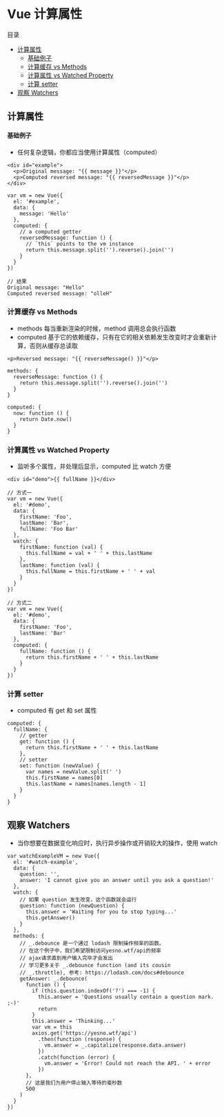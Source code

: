 # Vue 计算属性

目录

- [计算属性](#计算属性)
    - [基础例子](#基础例子)
    - [计算缓存 vs Methods]()
    - [计算属性 vs Watched Property]()
    - [计算 setter]()
- [观察 Watchers]()

## 计算属性

#### 基础例子

- 任何复杂逻辑，你都应当使用计算属性（computed）

```
<div id="example">
  <p>Original message: "{{ message }}"</p>
  <p>Computed reversed message: "{{ reversedMessage }}"</p>
</div>

var vm = new Vue({
  el: '#example',
  data: {
    message: 'Hello'
  },
  computed: {
    // a computed getter
    reversedMessage: function () {
      // `this` points to the vm instance
      return this.message.split('').reverse().join('')
    }
  }
})

// 结果
Original message: "Hello"
Computed reversed message: "olleH"
```

### 计算缓存 vs Methods

- methods 每当重新渲染的时候，method 调用总会执行函数
- computed 基于它的依赖缓存，只有在它的相关依赖发生改变时才会重新计算，否则从缓存总读取

```
<p>Reversed message: "{{ reverseMessage() }}"</p>

methods: {
  reverseMessage: function () {
    return this.message.split('').reverse().join('')
  }
}

computed: {
  now: function () {
    return Date.now()
  }
}
```

### 计算属性 vs Watched Property

- 监听多个属性，并处理后显示，computed 比 watch 方便

```
<div id="demo">{{ fullName }}</div>

// 方式一
var vm = new Vue({
  el: '#demo',
  data: {
    firstName: 'Foo',
    lastName: 'Bar',
    fullName: 'Foo Bar'
  },
  watch: {
    firstName: function (val) {
      this.fullName = val + ' ' + this.lastName
    },
    lastName: function (val) {
      this.fullName = this.firstName + ' ' + val
    }
  }
})

// 方式二
var vm = new Vue({
  el: '#demo',
  data: {
    firstName: 'Foo',
    lastName: 'Bar'
  },
  computed: {
    fullName: function () {
      return this.firstName + ' ' + this.lastName
    }
  }
})
```

### 计算 setter

- computed 有 get 和 set 属性

```
computed: {
  fullName: {
    // getter
    get: function () {
      return this.firstName + ' ' + this.lastName
    },
    // setter
    set: function (newValue) {
      var names = newValue.split(' ')
      this.firstName = names[0]
      this.lastName = names[names.length - 1]
    }
  }
}
```

## 观察 Watchers

- 当你想要在数据变化响应时，执行异步操作或开销较大的操作，使用 watch

```
var watchExampleVM = new Vue({
  el: '#watch-example',
  data: {
    question: '',
    answer: 'I cannot give you an answer until you ask a question!'
  },
  watch: {
    // 如果 question 发生改变，这个函数就会运行
    question: function (newQuestion) {
      this.answer = 'Waiting for you to stop typing...'
      this.getAnswer()
    }
  },
  methods: {
    // _.debounce 是一个通过 lodash 限制操作频率的函数。
    // 在这个例子中，我们希望限制访问yesno.wtf/api的频率
    // ajax请求直到用户输入完毕才会发出
    // 学习更多关于 _.debounce function (and its cousin
    // _.throttle), 参考: https://lodash.com/docs#debounce
    getAnswer: _.debounce(
      function () {
        if (this.question.indexOf('?') === -1) {
          this.answer = 'Questions usually contain a question mark. ;-)'
          return
        }
        this.answer = 'Thinking...'
        var vm = this
        axios.get('https://yesno.wtf/api')
          .then(function (response) {
            vm.answer = _.capitalize(response.data.answer)
          })
          .catch(function (error) {
            vm.answer = 'Error! Could not reach the API. ' + error
          })
      },
      // 这是我们为用户停止输入等待的毫秒数
      500
    )
  }
})
```

